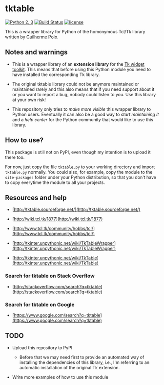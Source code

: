 # tktable

[![Python 2, 3](https://img.shields.io/badge/python-2%2C%203-blue.svg)](https://www.python.org/downloads/)
[![Build Status](https://travis-ci.org/nbro/tktable.svg?branch=master)](https://travis-ci.org/nbro/tktable)
[![license](https://img.shields.io/badge/license-BSD%202--Clause-orange.svg)](./LICENSE.md)

This is a wrapper library for Python of the homonymous Tcl/Tk library written by [Guilherme Polo](https://github.com/gpip).

## Notes and warnings

- This is a wrapper library of an **extension library** for the [Tk widget toolkit](https://en.wikipedia.org/wiki/Tk_(software)). This means that before using this Python module you need to have installed the corresponding Tk library.

- The original tktable library could not be anymore maintained or maintained rarely and this also means that if you need support about it or you want to report a bug, nobody could listen to you. Use this library at your own risk!

- This repository only tries to _make more visible_ this wrapper library to Python users. Eventually it can also be a good way to _start maintaining it_ and a _help center_ for the Python community that would like to use this library.

## How to use?

This package is still not on PyPI, even though my intention is to upload it there too.

For now, just copy the file [`tktable.py`](tktable.py) to your working directory and import `tktable.py` normally. You could also, for example, copy the module to the `site-packages` folder under your Python distribution, so that you don't have to copy everytime the module to all your projects.

## Resources and help

- [http://tktable.sourceforge.net/](http://tktable.sourceforge.net/)

- [http://wiki.tcl.tk/1877](http://wiki.tcl.tk/1877)

- [http://www.tcl.tk/community/hobbs/tcl/](http://www.tcl.tk/community/hobbs/tcl/)

- [http://tkinter.unpythonic.net/wiki/TkTableWrapper](http://tkinter.unpythonic.net/wiki/TkTableWrapper)

- [http://tkinter.unpythonic.net/wiki/TkTable](http://tkinter.unpythonic.net/wiki/TkTable)

### Search for tktable on Stack Overflow

- [http://stackoverflow.com/search?q=tktable](http://stackoverflow.com/search?q=tktable)

### Search for tktable on Google

- [https://www.google.com/search?q=tktable](https://www.google.com/search?q=tktable)


## TODO 

- Upload this repository to PyPI

    - Before that we may need first to provide an automated way of installing the dependencies of this library, i.e., I'm referring to an automatic installation of the original Tk extension.

- Write more examples of how to use this module